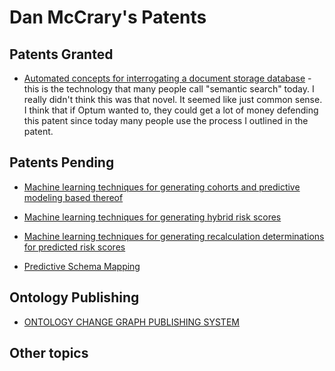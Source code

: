 # Dan McCrary's Patents

## Patents Granted

* [Automated concepts for interrogating a document storage database](https://patents.google.com/patent/US11204950B2/en) - this is the
technology that many people call "semantic search" today.  I really
didn't think this was that novel.  It seemed like just common sense.
I think that if Optum wanted to, they could get a lot of money defending this patent since today many people use the process I outlined in the patent.

## Patents Pending

* [Machine learning techniques for generating cohorts and predictive modeling based thereof](https://patents.google.com/patent/US20240047070A1)

* [Machine learning techniques for generating hybrid risk scores](https://patents.google.com/patent/US20220122736A1/en)

* [Machine learning techniques for generating recalculation determinations for predicted risk scores](https://patents.google.com/patent/US20220327404A1/en?q=(Daniel+George+McCreary))

* [Predictive Schema Mapping]()
## Ontology Publishing
* [ONTOLOGY CHANGE GRAPH PUBLISHING SYSTEM](https://trea.com/information/ontology-change-graph-publishing-system/patentapplication/a298416e-c85d-4959-9ca9-5ea875069a8e)
## Other topics



